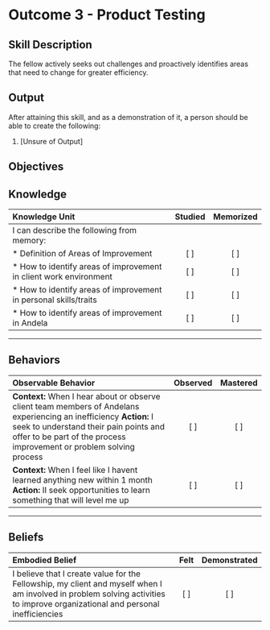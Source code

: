 # Outcome 3 - Product Testing

**Skill Description**
----------
The fellow actively seeks out challenges and proactively identifies areas that need to change for greater efficiency. 


**Output**
----------
After attaining this skill, and as a demonstration of it, a person should be able to create the following:

1. [Unsure of Output]


**Objectives**
----------
## **Knowledge**


| Knowledge Unit   |      Studied      | Memorized |
|:-------------|:------------------:|:--------:|
| I can describe the following from memory: | | |
| * Definition of Areas of Improvement | [ ] | [ ]  |
| * How to identify areas of improvement in client work environment      | [ ] | [ ]  |
| * How to identify areas of improvement in personal skills/traits       | [ ] | [ ]  |
| * How to identify areas of improvement in Andela      | [ ] | [ ]  |



----------


## **Behaviors**

| Observable Behavior   |      Observed      | Mastered |
|:-------------|:------------------:|:--------:|
| **Context:** When I hear about or observe client team members of Andelans experiencing an inefficiency **Action:** I seek to understand their pain points and offer to be part of the process improvement or problem solving process | [ ] | [ ]  |
| **Context:** When I feel like I havent  learned anything new within 1 month **Action:** II seek opportunities to learn something that will level me up  |   [ ]   |   [ ]  |



----------


## **Beliefs**


| Embodied Belief   |      Felt      | Demonstrated |
|:-------------|:------------------:|:--------:|
| I believe that I create value for the Fellowship, my client and myself when I am involved in problem solving activities to improve organizational and personal inefficiencies  | [ ] | [ ]  |

